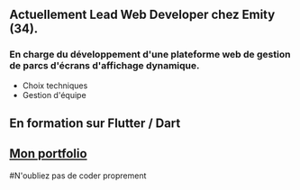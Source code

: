 ## Actuellement Lead Web Developer chez Emity (34).
### En charge du développement d'une plateforme web de gestion de parcs d'écrans d'affichage dynamique. 
- Choix techniques
- Gestion d'équipe

## En formation sur Flutter / Dart

## [Mon portfolio](https://maximechambaud.alwaysdata.net/)

#N'oubliez pas de coder proprement

